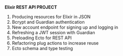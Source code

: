**Elixir REST API PROJECT**
1. Producing resources for Elixir in JSON
2. Bcrypt and Guardian authentication
3. New account endpoint for signing up and logging in
4. Refreshing a JWT session with Guardian
5. Preloading Ecto for REST API
6. Refactoring plug actions to increase reuse
7. Ecto schema and type testing
